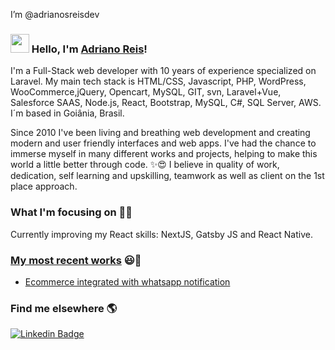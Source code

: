 I’m @adrianosreisdev

### <img src="https://media.giphy.com/media/hvRJCLFzcasrR4ia7z/giphy.gif" width="30px"> Hello, I'm [Adriano Reis](https://adrianosreisdev.uiig.link)!

I'm a Full-Stack web developer with 10 years of experience specialized on Laravel. 
My main tech stack is HTML/CSS, Javascript, PHP, WordPress, WooCommerce,jQuery, Opencart, MySQL, GIT, svn, Laravel+Vue, Salesforce SAAS, Node.js, React, Bootstrap, MySQL, 
C#, SQL Server, AWS. 
I´m based in Goiânia, Brasil.

Since 2010 I've been living and breathing web development and creating modern and user friendly interfaces and web apps. 
I've had the chance to immerse myself in many different works and projects, helping to make this world a little better through code. ✨😍
I believe in quality of work, dedication, self learning and upskilling, teamwork as well as client on the 1st place approach.

### What I'm focusing on 👨‍💻

Currently improving my React skills: NextJS, Gatsby JS and React Native.<br />

### [My most recent works](www.globalerp.com.br) 😃🧾
<!-- BLOG-POST-LIST:START -->
- [Ecommerce integrated with whatsapp notification](www.globalerp.com.br)
<!-- BLOG-POST-LIST:END -->

### Find me elsewhere 🌎

[![Linkedin Badge](https://img.shields.io/badge/-LinkedIn-blue?style=flat-square&logo=Linkedin&logoColor=white&link=https://www.linkedin.com/in/harshkumarkhatri/)](https://www.linkedin.com/in/developerbrunosantana/)  

